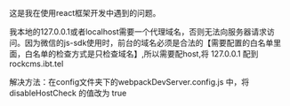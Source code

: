 这是我在使用react框架开发中遇到的问题。

我本地的127.0.0.1或者localhost需要一个代理域名，否则无法向服务器请求访问。因为微信的js-sdk使用时，前台的域名必须是合法的【需要配置的白名单里面，白名单的检查方式是只检查域名】,所以需要配host,将 127.0.0.1 配到rockcms.ibt.tel

解决方法：在config文件夹下的webpackDevServer.config.js 中，将disableHostCheck 的值改为 true

